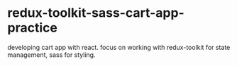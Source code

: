 # redux-toolkit-sass-cart-app-practice
developing cart app with react. focus on working with redux-toolkit for state management, sass for styling.
